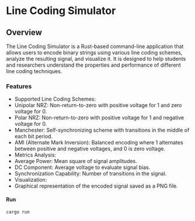 # Line Coding Simulator

## Overview

The Line Coding Simulator is a Rust-based command-line application that allows users to encode binary strings using various line coding schemes, analyze the resulting signal, and visualize it. It is designed to help students and researchers understand the properties and performance of different line coding techniques.

### Features

* Supported Line Coding Schemes:
* Unipolar NRZ: Non-return-to-zero with positive voltage for 1 and zero voltage for 0.
* Polar NRZ: Non-return-to-zero with positive voltage for 1 and negative voltage for 0.
* Manchester: Self-synchronizing scheme with transitions in the middle of each bit period.
* AMI (Alternate Mark Inversion): Balanced encoding where 1 alternates between positive and negative voltages, and 0 is zero voltage.
* Metrics Analysis:
* Average Power: Mean square of signal amplitudes.
* DC Component: Average voltage to evaluate signal bias.
* Synchronization Capability: Number of transitions in the signal.
* Visualization:
* Graphical representation of the encoded signal saved as a PNG file.

#### Run

```bash
cargo run
```
